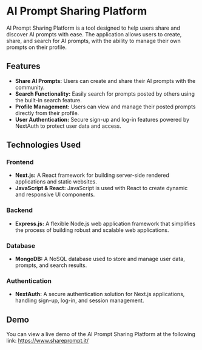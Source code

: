 # AI Prompt Sharing Platform
AI Prompt Sharing Platform is a tool designed to help users share and discover AI prompts with ease. The application allows users to create, share, and search for AI prompts, with the ability to manage their own prompts on their profile.

## Features
- **Share AI Prompts:** Users can create and share their AI prompts with the community.
- **Search Functionality:** Easily search for prompts posted by others using the built-in search feature.
- **Profile Management:** Users can view and manage their posted prompts directly from their profile.
- **User Authentication:** Secure sign-up and log-in features powered by NextAuth to protect user data and access.

## Technologies Used

### Frontend
- **Next.js:** A React framework for building server-side rendered applications and static websites.
- **JavaScript & React:** JavaScript is used with React to create dynamic and responsive UI components.

### Backend
- **Express.js:** A flexible Node.js web application framework that simplifies the process of building robust and scalable web applications.

### Database
- **MongoDB:** A NoSQL database used to store and manage user data, prompts, and search results.

### Authentication
- **NextAuth:** A secure authentication solution for Next.js applications, handling sign-up, log-in, and session management.

## Demo
You can view a live demo of the AI Prompt Sharing Platform at the following link: https://www.shareprompt.it/
